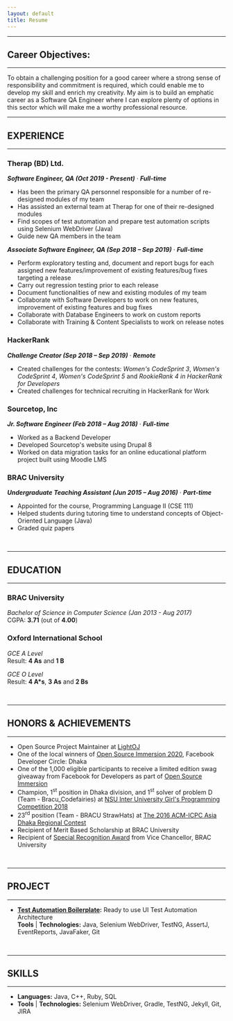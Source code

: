 ```yaml
---
layout: default
title: Resume
---
```

---
## Career Objectives:
---
To obtain a challenging position for a good career where a strong sense of responsibility and commitment is required, which could enable me to develop my skill and enrich my creativity. My aim is to build an emphatic career as a Software QA Engineer where I can explore plenty of options in this sector which will make me a worthy professional resource.

---
## EXPERIENCE
---

### Therap (BD) Ltd.  
***Software Engineer, QA (Oct 2019 - Present)*** &middot;	***Full-time***   

* Has been the primary QA personnel responsible for a number of re-designed modules of my team
* Has assisted an external team at Therap for one of their re-designed modules 
* Find scopes of test automation and prepare test automation scripts using Selenium WebDriver (Java)
* Guide new QA members in the team

***Associate Software Engineer, QA (Sep 2018 – Sep 2019)*** &middot;	***Full-time*** 
* Perform exploratory testing and, document and report bugs for each assigned new
features/improvement of existing features/bug fixes targeting a release
* Carry out regression testing prior to each release
* Document functionalities of new and existing modules of my team
* Collaborate with Software Developers to work on new features, improvement of existing features and bug fixes
* Collaborate with Database Engineers to work on custom reports
* Collaborate with Training & Content Specialists to work on release notes

### HackerRank  
***Challenge Creator (Sep 2018 – Sep 2019)*** &middot;	***Remote***
* Created challenges for the contests: *Women's CodeSprint 3*, *Women's CodeSprint 4*, *Women's CodeSprint 5* and *RookieRank 4 in HackerRank for Developers*
* Created challenges for technical recruiting in HackerRank for Work

### Sourcetop, Inc  
***Jr. Software Engineer (Feb 2018 – Aug 2018)*** &middot;	***Full-time***
* Worked as a Backend Developer
* Developed Sourcetop's website using Drupal 8
* Worked on data migration tasks for an online educational platform project built using Moodle LMS

### BRAC University     
***Undergraduate Teaching Assistant (Jun 2015 – Aug 2016)*** &middot;	***Part-time***  
* Appointed for the course, Programming Language II (CSE 111)
* Helped students during tutoring time to understand concepts of Object-Oriented Language (Java)
* Graded quiz papers  

<br />

---
## EDUCATION
---
### BRAC University  
*Bachelor of Science in Computer Science (Jan 2013 - Aug 2017)*  
CGPA: **3.71** (out of **4.00**) 

### Oxford International School
*GCE A Level*  
Result: **4 As** and **1 B**

*GCE O Level*  
Result: **4 A*s**, **3 As** and **2 Bs**

<br />

---
## HONORS & ACHIEVEMENTS
---
* Open Source Project Maintainer at [LightOJ](https://github.com/lightoj-dev/problem-tutorials)
* One of the local winners of [Open Source Immersion 2020](https://www.facebook.com/groups/DevCDhaka/permalink/2035223959941407), Facebook Developer Circle: Dhaka
* One of the 1,000 eligible participants to receive a limited edition swag giveaway from Facebook for Developers as part of [Open Source Immersion](https://developers.facebook.com/developercircles/open-source-immersion/)
* Champion, 1<sup>st</sup> position in Dhaka division, and 1<sup>st</sup> solver of problem D (Team - Bracu_Codefairies) at [NSU Inter University Girl's Programming Competition 2018](https://toph.co/c/nsu-iugpc-2018/standings)
* 23<sup>rd</sup> position (Team - BRACU StrawHats) at [The 2016 ACM-ICPC Asia Dhaka Regional Contest](https://icpc.global/regionals/finder/dhaka-2016/standings)
* Recipient of Merit Based Scholarship at BRAC University
* Recipient of [Special Recognition Award](https://drive.google.com/file/d/1uwpreJ1ekZWLFdA4lARyEnJOQTP_q6Rv/view) from Vice Chancellor, BRAC University

<br />

---
## PROJECT
---
* **[Test Automation Boilerplate](https://github.com/Tahanima/test-automation-boilerplate):** Ready to use UI Test Automation Architecture  
**Tools** &#124; **Technologies:** Java, Selenium WebDriver, TestNG, AssertJ, EventReports, JavaFaker, Git 

<br />
  
---
## SKILLS  
---
* **Languages:** Java, C++, Ruby, SQL
* **Tools** &#124; **Technologies:** Selenium WebDriver, Gradle, TestNG, Jekyll, Git, JIRA
